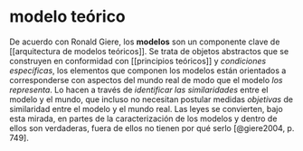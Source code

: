 # modelo teórico
De acuerdo con Ronald Giere, los **modelos** son un componente clave de [[arquitectura de modelos teóricos]]. Se trata de objetos abstractos que se construyen en conformidad con [[principios teóricos]] y *condiciones específicas*, los elementos que componen los modelos están orientados a corresponderse con aspectos del mundo real de modo que el modelo *los representa*. Lo hacen a través de *identificar las similaridades* entre el modelo y el mundo, que incluso no necesitan postular medidas *objetivas* de similaridad entre el modelo y el mundo real. Las leyes se convierten, bajo esta mirada, en partes de la caracterización de los modelos y dentro de ellos son verdaderas, fuera de ellos no tienen por qué serlo [@giere2004, p. 749].

